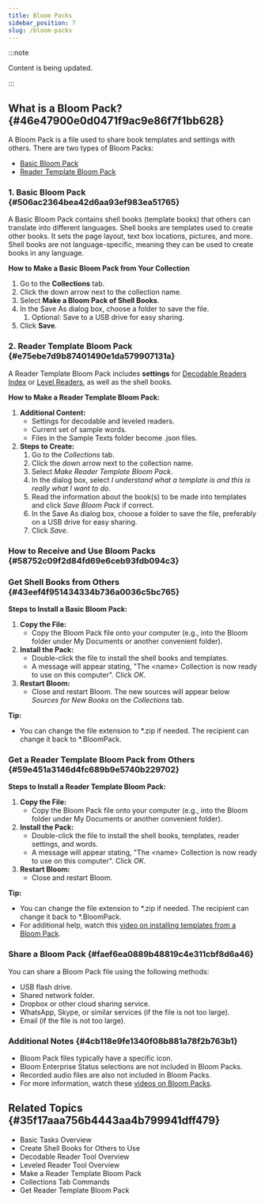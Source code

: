 ```yaml
---
title: Bloom Packs
sidebar_position: 7
slug: /bloom-packs
---
```




:::note

Content is being updated.

:::




## What is a Bloom Pack? {#46e47900e0d0471f9ac9e86f7f1bb628}


A Bloom Pack is a file used to share book templates and settings with others. There are two types of Bloom Packs:

- [Basic Bloom Pack](/bloom-packs#506ac2364bea42d6aa93ef983ea51765)
- [Reader Template Bloom Pack](/bloom-packs#e75ebe7d9b87401490e1da579907131a)

### 1. Basic Bloom Pack {#506ac2364bea42d6aa93ef983ea51765}


A Basic Bloom Pack contains shell books (template books) that others can translate into different languages. Shell books are templates used to create other books. It sets the page layout, text box locations, pictures, and more. Shell books are not language-specific, meaning they can be used to create books in any language.


**How to Make a Basic Bloom Pack from Your Collection**

1. Go to the **Collections** tab.
2. Click the down arrow next to the collection name.
3. Select **Make a Bloom Pack of Shell Books**.
4. In the Save As dialog box, choose a folder to save the file.
	1. Optional: Save to a USB drive for easy sharing.
5. Click **Save**.

### 2. Reader Template Bloom Pack {#e75ebe7d9b87401490e1da579907131a}


A Reader Template Bloom Pack includes **settings** for [Decodable Readers Index](/decodable-readers) or [Level Readers](/leveled-readers), as well as the shell books.


**How to Make a Reader Template Bloom Pack:**

1. **Additional Content:**
	- Settings for decodable and leveled readers.
	- Current set of sample words.
	- Files in the Sample Texts folder become .json files.
2. **Steps to Create:**
	1. Go to the _Collections_ tab.
	2. Click the down arrow next to the collection name.
	3. Select _Make Reader Template Bloom Pack_.
	4. In the dialog box, select _I understand what a template is and this is really what I want to do._
	5. Read the information about the book(s) to be made into templates and click _Save Bloom Pack_ if correct.
	6. In the Save As dialog box, choose a folder to save the file, preferably on a USB drive for easy sharing.
	7. Click _Save_.

### How to Receive and Use Bloom Packs {#58752c09f2d84fd69e6ceb93fdb094c3}


### Get Shell Books from Others {#43eef4f951434334b736a0036c5bc765}


**Steps to Install a Basic Bloom Pack:**

1. **Copy the File:**
	- Copy the Bloom Pack file onto your computer (e.g., into the Bloom folder under My Documents or another convenient folder).
2. **Install the Pack:**
	- Double-click the file to install the shell books and templates.
	- A message will appear stating, "The &lt;name&gt; Collection is now ready to use on this computer". Click _OK_.
3. **Restart Bloom:**
	- Close and restart Bloom. The new sources will appear below _Sources for New Books_ on the _Collections_ tab.

**Tip:**

- You can change the file extension to *.zip if needed. The recipient can change it back to *.BloomPack.

### Get a Reader Template Bloom Pack from Others {#59e451a3146d4fc689b9e5740b229702}


**Steps to Install a Reader Template Bloom Pack:**

1. **Copy the File:**
	- Copy the Bloom Pack file onto your computer (e.g., into the Bloom folder under My Documents or another convenient folder).
2. **Install the Pack:**
	- Double-click the file to install the shell books, templates, reader settings, and words.
	- A message will appear stating, "The &lt;name&gt; Collection is now ready to use on this computer". Click _OK_.
3. **Restart Bloom:**
	- Close and restart Bloom.

**Tip:**

- You can change the file extension to *.zip if needed. The recipient can change it back to *.BloomPack.
- For additional help, watch this [video on installing templates from a Bloom Pack](https://vimeo.com/album/3318103/video/122998699).

### Share a Bloom Pack {#faef6ea0889b48819c4e311cbf8d6a46}


You can share a Bloom Pack file using the following methods:

- USB flash drive.
- Shared network folder.
- Dropbox or other cloud sharing service.
- WhatsApp, Skype, or similar services (if the file is not too large).
- Email (if the file is not too large).

### Additional Notes {#4cb118e9fe1340f08b881a78f2b763b1}

- Bloom Pack files typically have a specific icon.
- Bloom Enterprise Status selections are not included in Bloom Packs.
- Recorded audio files are also not included in Bloom Packs.
- For more information, watch these [videos on Bloom Packs](https://vimeo.com/channels/bloomlibrary/121690464).

## Related Topics {#35f17aaa756b4443aa4b799941dff479}

- Basic Tasks Overview
- Create Shell Books for Others to Use
- Decodable Reader Tool Overview
- Leveled Reader Tool Overview
- Make a Reader Template Bloom Pack
- Collections Tab Commands
- Get Reader Template Bloom Pack
